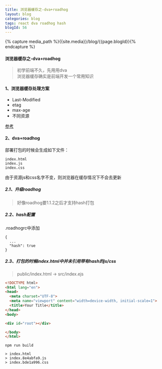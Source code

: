 ```yaml
---
title: 浏览器缓存之-dva+roadhog
layout: blog
categories: blog
tags: react dva roadhog hash
blogId: 56
---
```

{% capture media_path %}{{site.media}}/blog/{{page.blogId}}{% endcapture %}

#### 浏览器缓存之-dva+roadhog

> 初学前端不久，先用用dva \
> 浏览器缓存确实是前端开发一个常用知识

#### 1、浏览器缓存处理方案
- Last-Modified
- etag
- max-age
- 不同资源

[参考](https://github.com/laizimo/zimo-article/issues/24?hmsr=toutiao.io&utm_medium=toutiao.io&utm_source=toutiao.io)

#### 2、dva+roadhog
部署打包的时候会生成如下文件：

```
index.html
index.js
index.css
```

由于资源js和css名字不变，则浏览器在缓存情况下不会去更新

##### 2.1、升级roadhog
>好像roadhog要1.1.2之后才支持hash打包


##### 2.2、hash配置
.roadhogrc中添加

```
{
  ...
  "hash": true
}

```

##### 2.3、打包的时候index.html中并未引用带有hash的js/css
>public/index.html -> src/index.ejs

```html
<!DOCTYPE html>
<html lang="en">
<head>
  <meta charset="UTF-8">
  <meta name="viewport" content="width=device-width, initial-scale=1">
  <title>Your Title</title>
</head>
<body>

<div id="root"></div>

</body>
</html>

```

```
npm run build

> index.html
> index.8e4abfa9.js
> index.bde1a996.css
```
